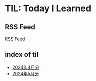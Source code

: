 # TIL: Today I Learned

## RSS Feed

[RSS Feed](https://atsushifx.github.io/til/rss/feeds.xml)

## index of til

- [2024年4月分](2024/2024-04)
- [2024年5月分](2024/2024-05)
